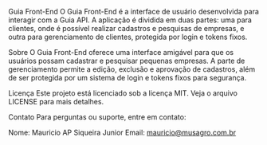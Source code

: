 Guia Front-End
O Guia Front-End é a interface de usuário desenvolvida para interagir com a Guia API. A aplicação é dividida em duas partes: uma para clientes, onde é possível realizar cadastros e pesquisas de empresas, e outra para gerenciamento de clientes, protegida por login e tokens fixos.

Sobre
O Guia Front-End oferece uma interface amigável para que os usuários possam cadastrar e pesquisar pequenas empresas. A parte de gerenciamento permite a edição, exclusão e aprovação de cadastros, além de ser protegida por um sistema de login e tokens fixos para segurança.

Licença
Este projeto está licenciado sob a licença MIT. Veja o arquivo LICENSE para mais detalhes.

Contato
Para perguntas ou suporte, entre em contato:

Nome: Mauricio AP Siqueira Junior
Email: mauricio@musagro.com.br
